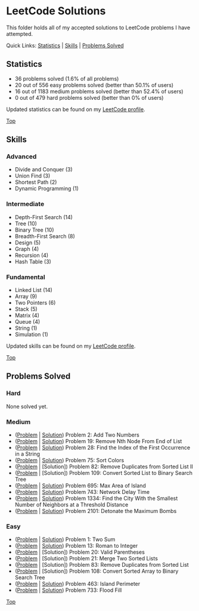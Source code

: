 # LeetCode Solutions
This folder holds all of my accepted solutions to LeetCode problems I have attempted.

Quick Links: [Statistics](https://github.com/JacobKnox/Jacob-Knox-Projects/tree/main/LeetCode%20Solutions#statistics) | [Skills](https://github.com/JacobKnox/Jacob-Knox-Projects/tree/main/LeetCode%20Solutions#skills) | [Problems Solved](https://github.com/JacobKnox/Jacob-Knox-Projects/tree/main/LeetCode%20Solutions#problems-solved)

## Statistics
- 36 problems solved (1.6% of all problems)
- 20 out of 556 easy problems solved (better than 50.1% of users)
- 16 out of 1183 medium problems solved (better than 52.4% of users)
- 0 out of 479 hard problems solved (better than 0% of users)

Updated statistics can be found on my [LeetCode profile](https://leetcode.com/JKnox203/).

[Top](https://github.com/JacobKnox/Jacob-Knox-Projects/tree/main/LeetCode%20Solutions#leetcode-solutions)

## Skills
### Advanced
- Divide and Conquer (3)
- Union Find (3)
- Shortest Path (2)
- Dynamic Programming (1)
### Intermediate
- Depth-First Search (14)
- Tree (10)
- Binary Tree (10)
- Breadth-First Search (8)
- Design (5)
- Graph (4)
- Recursion (4)
- Hash Table (3)
### Fundamental
- Linked List (14)
- Array (9)
- Two Pointers (6)
- Stack (5)
- Matrix (4)
- Queue (4)
- String (1)
- Simulation (1)

Updated skills can be found on my [LeetCode profile](https://leetcode.com/JKnox203/).

[Top](https://github.com/JacobKnox/Jacob-Knox-Projects/tree/main/LeetCode%20Solutions#leetcode-solutions)

## Problems Solved
### Hard
None solved yet.
### Medium
- ([Problem](https://leetcode.com/problems/add-two-numbers/) | [Solution](https://github.com/JacobKnox/Jacob-Knox-Projects/blob/main/LeetCode%20Solutions/Problem2.java)) Problem 2: Add Two Numbers
- ([Problem](https://leetcode.com/problems/remove-nth-node-from-end-of-list/) | [Solution](https://github.com/JacobKnox/Jacob-Knox-Projects/blob/main/LeetCode%20Solutions/Problem19.java)) Problem 19: Remove Nth Node From End of List
- ([Problem](https://leetcode.com/problems/find-the-index-of-the-first-occurrence-in-a-string/) | [Solution](https://github.com/JacobKnox/Jacob-Knox-Projects/blob/main/LeetCode%20Solutions/Problem28.java)) Problem 28: Find the Index of the First Occurrence in a String
- ([Problem](https://leetcode.com/problems/sort-colors/) | [Solution](https://github.com/JacobKnox/Jacob-Knox-Projects/blob/main/LeetCode%20Solutions/Problem75.java)) Problem 75: Sort Colors
- ([Problem](https://leetcode.com/problems/remove-duplicates-from-sorted-list-ii/) | [Solution]) Problem 82: Remove Duplicates from Sorted List II
- ([Problem](https://leetcode.com/problems/convert-sorted-list-to-binary-search-tree/) | [Solution]) Problem 109: Convert Sorted List to Binary Search Tree
- ([Problem](https://leetcode.com/problems/max-area-of-island/) | [Solution](https://github.com/JacobKnox/Jacob-Knox-Projects/blob/main/LeetCode%20Solutions/Problem695.java)) Problem 695: Max Area of Island
- ([Problem](https://leetcode.com/problems/network-delay-time/) | [Solution](https://github.com/JacobKnox/Jacob-Knox-Projects/blob/main/LeetCode%20Solutions/Problem743.java)) Problem 743: Network Delay Time
- ([Problem](https://leetcode.com/problems/find-the-city-with-the-smallest-number-of-neighbors-at-a-threshold-distance/) | [Solution](https://github.com/JacobKnox/Jacob-Knox-Projects/blob/main/LeetCode%20Solutions/Problem1334.java)) Problem 1334: Find the City With the Smallest Number of Neighbors at a Threshold Distance
- ([Problem](https://leetcode.com/problems/detonate-the-maximum-bombs/) | [Solution](https://github.com/JacobKnox/Jacob-Knox-Projects/blob/main/LeetCode%20Solutions/Problem2101.java)) Problem 2101: Detonate the Maximum Bombs
### Easy
- ([Problem](https://leetcode.com/problems/two-sum/) | [Solution](https://github.com/JacobKnox/Jacob-Knox-Projects/blob/main/LeetCode%20Solutions/Problem1.java)) Problem 1: Two Sum
- ([Problem](https://leetcode.com/problems/roman-to-integer/) | [Solution](https://github.com/JacobKnox/Jacob-Knox-Projects/blob/main/LeetCode%20Solutions/Problem13.java)) Problem 13: Roman to Integer
- ([Problem](https://leetcode.com/problems/valid-parentheses/) | [Solution]) Problem 20: Valid Parentheses
- ([Problem](https://leetcode.com/problems/merge-two-sorted-lists/) | [Solution]) Problem 21: Merge Two Sorted Lists
- ([Problem](https://leetcode.com/problems/remove-duplicates-from-sorted-list/) | [Solution]) Problem 83: Remove Duplicates from Sorted List
- ([Problem](https://leetcode.com/problems/convert-sorted-array-to-binary-search-tree/) | [Solution]) Problem 108: Convert Sorted Array to Binary Search Tree
- ([Problem](https://leetcode.com/problems/island-perimeter/) | [Solution](https://github.com/JacobKnox/Jacob-Knox-Projects/blob/main/LeetCode%20Solutions/Problem463.java)) Problem 463: Island Perimeter
- ([Problem](https://leetcode.com/problems/flood-fill/) | [Solution](https://github.com/JacobKnox/Jacob-Knox-Projects/blob/main/LeetCode%20Solutions/Problem733.java)) Problem 733: Flood Fill

[Top](https://github.com/JacobKnox/Jacob-Knox-Projects/tree/main/LeetCode%20Solutions#leetcode-solutions)
